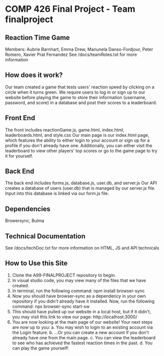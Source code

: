 # COMP 426 Final Project - Team finalproject
## Reaction Time Game
Members: Aubrie Barnhart, Emma Drew, Manunela Danso-Fordjour, Peter Romero, Xavier Prat Fernandez
See /docs/teamRoles.txt for more information

## How does it work?
Our team created a game that tests users' reaction speed by clicking on a circle when it turns green.
We require users to log in or sign up to our website before playing the game to store their information (username, password, and score) in a database and post their scores to a leaderboard. 

## Front End 
The front includes reactionGame.js, game.html, index.html, leaderboards.html, and style.css
Our main page is our index.html page, which features the ability to either login to your account or sign up for a profile if you don't already have one. Additionally, you can either visit the leaderboard to view other players' top scores or go to the game page to try it for yourself.
## Back End 
The back end includes forms.js, database.js, user.db, and server.js
Our API creates a database of users (user.db) that is managed by our server.js file. Input into this database is linked via our form.js file.
## Dependencies 
Browersync, Bulma
## Technical Documentation
See /docs/techDoc.txt for more information on HTML, JS and API technicals
## How to Use this Site
1. Clone the A99-FINALPROJECT repository to begin.
2. In visual studio code, you may view many of the files that we have created.
3. In terminal, run the following command: npm install browser-sync
4. Now you should have browser-sync as a dependency in your own repository if you didn't already have it installed. Now, run the following command: npx browser-sync start-sw
5. This should have pulled up our website in a local host, but if it didn't, you may visit this link to view our page: http://localhost:3000/
6. You are now looking at the main page of our website! Your next steps are now up to you:
    a. You may wish to login to an existing account via the Login feature.
    b. ...Or you can create a new account if you don't already have one from the main page.
    c. You can view the leaderboard to see who has achieved the fastest reaction times in the past.
    d. You can play the game yourself!


